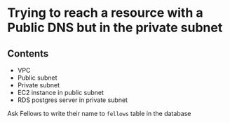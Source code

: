 # Trying to reach a resource with a Public DNS but in the private subnet

## Contents

* VPC
* Public subnet
* Private subnet
* EC2 instance in public subnet
* RDS postgres server in private subnet

Ask Fellows to write their name to `fellows` table in the database

